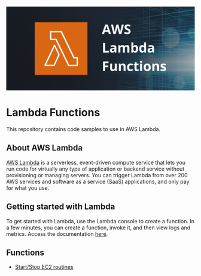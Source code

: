 ![](images/cover_lambda.png)

# Lambda Functions

This repository contains code samples to use in AWS Lambda.

## About AWS Lambda

[AWS Lambda](https://aws.amazon.com/lambda/?nc1=h_ls) is a serverless, event-driven compute service that lets you run code for virtually any type of application or backend service without provisioning or managing servers. You can trigger Lambda from over 200 AWS services and software as a service (SaaS) applications, and only pay for what you use.

## Getting started with Lambda

To get started with Lambda, use the Lambda console to create a function. In a few minutes, you can create a function, invoke it, and then view logs and metrics. Access the documentation [here](https://docs.aws.amazon.com/lambda/latest/dg/getting-started.html).

## Functions

- [Start/Stop EC2 routines](/lambda/start-stop-routines/)
